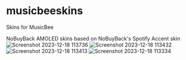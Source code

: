 # musicbeeskins
Skins for MusicBee

NoBuyBack AMOLED skins based on NoBuyBack's Spotify Accent skin
![Screenshot 2023-12-18 113736](https://github.com/tedhinklater/musicbeeskins/assets/66086488/2d100a78-a90e-4e6e-b461-68d4fd71b00b)
![Screenshot 2023-12-18 113432](https://github.com/tedhinklater/musicbeeskins/assets/66086488/1d284d01-6b24-4b54-b3ba-804e80ece648)
![Screenshot 2023-12-18 113413](https://github.com/tedhinklater/musicbeeskins/assets/66086488/3f3e8f9f-5631-47be-9e7a-e399c809727f)
![Screenshot 2023-12-18 113334](https://github.com/tedhinklater/musicbeeskins/assets/66086488/981b6ba9-3215-4601-9124-0309c901b532)

